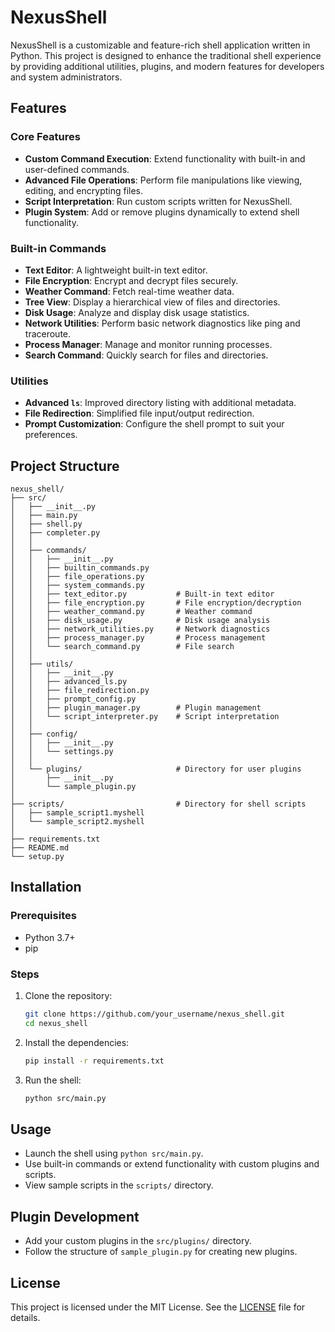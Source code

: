 
# NexusShell

NexusShell is a customizable and feature-rich shell application written in Python. This project is designed to enhance the traditional shell experience by providing additional utilities, plugins, and modern features for developers and system administrators.

## Features

### Core Features

- **Custom Command Execution**: Extend functionality with built-in and user-defined commands.
- **Advanced File Operations**: Perform file manipulations like viewing, editing, and encrypting files.
- **Script Interpretation**: Run custom scripts written for NexusShell.
- **Plugin System**: Add or remove plugins dynamically to extend shell functionality.

### Built-in Commands

- **Text Editor**: A lightweight built-in text editor.
- **File Encryption**: Encrypt and decrypt files securely.
- **Weather Command**: Fetch real-time weather data.
- **Tree View**: Display a hierarchical view of files and directories.
- **Disk Usage**: Analyze and display disk usage statistics.
- **Network Utilities**: Perform basic network diagnostics like ping and traceroute.
- **Process Manager**: Manage and monitor running processes.
- **Search Command**: Quickly search for files and directories.

### Utilities

- **Advanced `ls`**: Improved directory listing with additional metadata.
- **File Redirection**: Simplified file input/output redirection.
- **Prompt Customization**: Configure the shell prompt to suit your preferences.

## Project Structure

```
nexus_shell/
├── src/
│   ├── __init__.py
│   ├── main.py
│   ├── shell.py
│   ├── completer.py
│   │
│   ├── commands/
│   │   ├── __init__.py
│   │   ├── builtin_commands.py
│   │   ├── file_operations.py
│   │   ├── system_commands.py
│   │   ├── text_editor.py           # Built-in text editor
│   │   ├── file_encryption.py       # File encryption/decryption
│   │   ├── weather_command.py       # Weather command
│   │   ├── disk_usage.py            # Disk usage analysis
│   │   ├── network_utilities.py     # Network diagnostics
│   │   ├── process_manager.py       # Process management
│   │   └── search_command.py        # File search
│   │
│   ├── utils/
│   │   ├── __init__.py
│   │   ├── advanced_ls.py
│   │   ├── file_redirection.py
│   │   ├── prompt_config.py
│   │   ├── plugin_manager.py        # Plugin management
│   │   └── script_interpreter.py    # Script interpretation
│   │
│   ├── config/
│   │   ├── __init__.py
│   │   └── settings.py
│   │
│   └── plugins/                     # Directory for user plugins
│       ├── __init__.py
│       └── sample_plugin.py
│
├── scripts/                         # Directory for shell scripts
│   ├── sample_script1.myshell
│   └── sample_script2.myshell
│
├── requirements.txt
├── README.md
└── setup.py
```

## Installation

### Prerequisites

- Python 3.7+
- pip

### Steps

1. Clone the repository:
   ```bash
   git clone https://github.com/your_username/nexus_shell.git
   cd nexus_shell
   ```
2. Install the dependencies:
   ```bash
   pip install -r requirements.txt
   ```
3. Run the shell:
   ```bash
   python src/main.py
   ```

## Usage

- Launch the shell using `python src/main.py`.
- Use built-in commands or extend functionality with custom plugins and scripts.
- View sample scripts in the `scripts/` directory.

## Plugin Development

- Add your custom plugins in the `src/plugins/` directory.
- Follow the structure of `sample_plugin.py` for creating new plugins.

## License

This project is licensed under the MIT License. See the [LICENSE](LICENSE) file for details.
